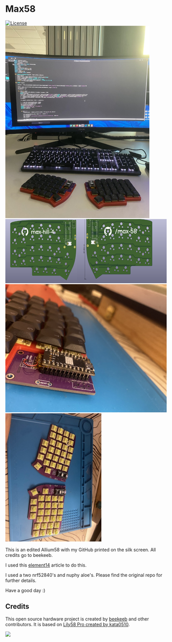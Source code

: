 # Max58

[![License](https://img.shields.io/badge/license-MIT-blue.svg)](/LICENSE)
<img src="docs/IMG_5770.jpg" height=600 />
<img src="docs/image.png" height=200 />
<img src="docs/img1.JPG" height=400 />
<img src="docs/img3.jpg" height=400 />



This is an edited Allium58 with my GitHub printed on the silk screen. All credits go to beekeeb.

I used this [element14](https://community.element14.com/members-area/b/blog/posts/kicad-6---adding-logos-and-graphics-to-a-silkscreen) article to do this.

I used a two nrf52840's and nuphy aloe's.
Please find the original repo for further details.

Have a good day :)

## Credits

This open source hardware project is created by [beekeeb](https://beekeeb.shop) and other contributors. It is based on [Lily58 Pro created by kata0510](https://github.com/kata0510/Lily58/tree/master/Pro).

[<img src="docs/beekeeb.png" height="80" />](https://beekeeb.shop)
